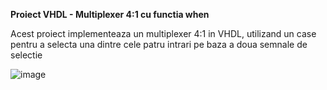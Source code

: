 **Proiect VHDL - Multiplexer 4:1 cu functia when**

Acest proiect implementeaza un multiplexer 4:1 in VHDL, utilizand un case pentru a selecta una dintre cele patru intrari pe baza a doua semnale de selectie

![image](https://github.com/user-attachments/assets/eee3c5b9-dcd8-4d6a-b6b3-bd56459ca352)
